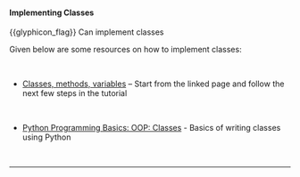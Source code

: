 <div id="title">

#### Implementing Classes

</div>

<span id="prereqs"><dynamic-panel src="../../oopDesign/classes/basic/unit-inElsewhere-asFlat.md" boilerplate header="%%{{ icon_prereq }} Design → OOP → Classes → Basic%%" /></span>

<span id="outcomes">{{glyphicon_flag}} Can implement classes</span>

<div id="body">

Given below are some resources on how to implement classes:

<tabs> 
  <tab header="Java">

* [Classes, methods, variables](https://docs.oracle.com/javase/tutorial/java/javaOO/classdecl.html) – Start from the linked page and follow the next few steps in the tutorial

  </tab>
  <tab header="Python">

* [Python Programming Basics: OOP: Classes](https://nus-te3201.github.io/website/programming/toc/oop.html#classes) - Basics of writing classes using Python

  </tab>
</tabs><hr>

</div>

<div id="extras">
</div>